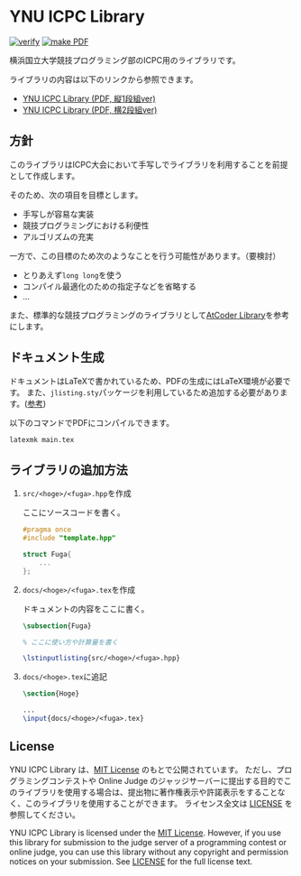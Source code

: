 # YNU ICPC Library

[![verify](https://github.com/YNUCPC/ynu-icpc-library/actions/workflows/verify.yml/badge.svg)](https://github.com/YNUCPC/ynu-icpc-library/actions/workflows/verify.yml) [![make PDF](https://github.com/YNUCPC/ynu-icpc-library/actions/workflows/make_pdf.yml/badge.svg)](https://github.com/YNUCPC/ynu-icpc-library/actions/workflows/make_pdf.yml)

横浜国立大学競技プログラミング部のICPC用のライブラリです。

ライブラリの内容は以下のリンクから参照できます。

- [YNU ICPC Library (PDF, 縦1段組ver)](https://ynucpc.github.io/ynu-icpc-library/main_1col.pdf)
- [YNU ICPC Library (PDF, 横2段組ver)](https://ynucpc.github.io/ynu-icpc-library/main_2col.pdf)

## 方針

このライブラリはICPC大会において手写しでライブラリを利用することを前提として作成します。

そのため、次の項目を目標とします。

- 手写しが容易な実装
- 競技プログラミングにおける利便性
- アルゴリズムの充実

一方で、この目標のため次のようなことを行う可能性があります。（要検討）

- とりあえず`long long`を使う
- コンパイル最適化のための指定子などを省略する
- ...

また、標準的な競技プログラミングのライブラリとして[AtCoder Library](https://github.com/atcoder/ac-library)を参考にします。

## ドキュメント生成

ドキュメントはLaTeXで書かれているため、PDFの生成にはLaTeX環境が必要です。
また、`jlisting.sty`パッケージを利用しているため追加する必要があります。([参考](https://qiita.com/ocian/items/28bbbec6c44b9b6b44c4))

以下のコマンドでPDFにコンパイルできます。

```bash
latexmk main.tex
```

## ライブラリの追加方法

1. `src/<hoge>/<fuga>.hpp`を作成

    ここにソースコードを書く。

    ```c++
    #pragma once
    #include "template.hpp"

    struct Fuga{
        ...
    };
    ```

1. `docs/<hoge>/<fuga>.tex`を作成

    ドキュメントの内容をここに書く。

    ```latex
    \subsection{Fuga}

    % ここに使い方や計算量を書く

    \lstinputlisting{src/<hoge>/<fuga>.hpp}
    ```

1. `docs/<hoge>.tex`に追記

    ```latex
    \section{Hoge}

    ...
    \input{docs/<hoge>/<fuga>.tex}
    ```

## License

YNU ICPC Library は、[MIT License](https://opensource.org/licenses/MIT) のもとで公開されています。
ただし、プログラミングコンテストや Online Judge のジャッジサーバーに提出する目的でこのライブラリを使用する場合は、提出物に著作権表示や許諾表示をすることなく、このライブラリを使用することができます。
ライセンス全文は [LICENSE](https://github.com/YNUCPC/ynu-icpc-library/blob/main/LICENSE) を参照してください。

YNU ICPC Library is licensed under the [MIT License](https://opensource.org/licenses/MIT).
However, if you use this library for submission to the judge server of a programming contest or online judge, you can use this library without any copyright and permission notices on your submission.
See [LICENSE](https://github.com/YNUCPC/ynu-icpc-library/blob/main/LICENSE) for the full license text.
